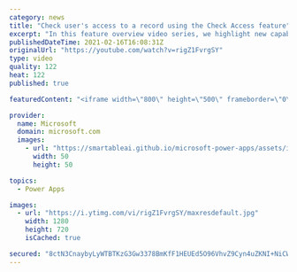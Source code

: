```yaml
---
category: news
title: "Check user's access to a record using the Check Access feature"
excerpt: "In this feature overview video series, we highlight new capabilities included in the latest update to Microsoft Power Apps.  This featured product update to Power Apps highlights check access, a new record level security feature admins can use to check and assign security roles.  Get the most out of"
publishedDateTime: 2021-02-16T16:08:31Z
originalUrl: "https://youtube.com/watch?v=rigZ1FvrgSY"
type: video
quality: 122
heat: 122
published: true

featuredContent: "<iframe width=\"800\" height=\"500\" frameborder=\"0\" src=\"https://www.youtube.com/embed/rigZ1FvrgSY\" allow=\"accelerometer; autoplay; encrypted-media; gyroscope; picture-in-picture\" allowfullscreen></iframe>"

provider:
  name: Microsoft
  domain: microsoft.com
  images:
    - url: "https://smartableai.github.io/microsoft-power-apps/assets/images/organizations/microsoft.com-50x50.jpg"
      width: 50
      height: 50

topics:
  - Power Apps

images:
  - url: "https://i.ytimg.com/vi/rigZ1FvrgSY/maxresdefault.jpg"
    width: 1280
    height: 720
    isCached: true

secured: "8ctN3CnaybyLyWTBTKzG3Gw3378BmKfF1HEUEd5O96VhvZ9Cyn4uZKNI+NiCWa8i5gsLfxeyI/g1YM4lD1+Mez7x4iPaTyPeErGm3FlrHW9DWSfxcZFFLvoTnsDKIK2TiXv8/XMLY1Kg9S3o0w+N7htPoxUoU4gBHkCeNSEgyUH1Eq+DQzbQqK06XptJoisCmXlAyAffE3F10VgudCHwYwWKtReM9AHoSDUHxhFUAYQ69ID0inDlNJiCCQGW8iLevhUVkyo+z8eePRaXUnQ5nfowolBXLImb3jlLrCuobt/+v3dHHNFYt/NfZlulXCmjZPOLS455QtJNOIAdcrMxKX4ZQVD7s+a1oSqdMd57tR0mhU4KJJqJCmyqRcSR+I047dLRpRl95Aau63xzOMA3aeIIYrWoKVOvViIlcsIcROk=;0LBrDI3gAbh4tsm2rXhWvA=="
---
```


